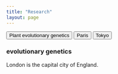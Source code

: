 ```yaml
---
title: "Research"
layout: page
---
```

<div class="tab">
  <button class="tablinks">Plant evolutionary genetics</button>
  <button class="tablinks">Paris</button>
  <button class="tablinks">Tokyo</button>
</div>
<div class="block">
  <h3>evolutionary genetics</h3>
  <p>London is the capital city of England.</p>
</div>
